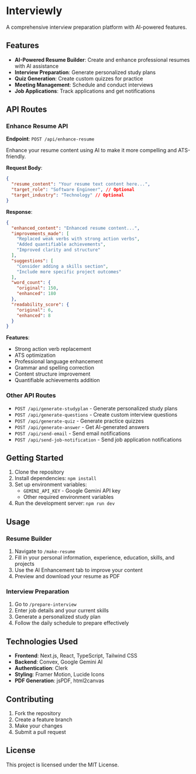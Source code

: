 # Interviewly

A comprehensive interview preparation platform with AI-powered features.

## Features

- **AI-Powered Resume Builder**: Create and enhance professional resumes with AI assistance
- **Interview Preparation**: Generate personalized study plans
- **Quiz Generation**: Create custom quizzes for practice
- **Meeting Management**: Schedule and conduct interviews
- **Job Applications**: Track applications and get notifications

## API Routes

### Enhance Resume API

**Endpoint**: `POST /api/enhance-resume`

Enhance your resume content using AI to make it more compelling and ATS-friendly.

**Request Body**:
```json
{
  "resume_content": "Your resume text content here...",
  "target_role": "Software Engineer", // Optional
  "target_industry": "Technology" // Optional
}
```

**Response**:
```json
{
  "enhanced_content": "Enhanced resume content...",
  "improvements_made": [
    "Replaced weak verbs with strong action verbs",
    "Added quantifiable achievements",
    "Improved clarity and structure"
  ],
  "suggestions": [
    "Consider adding a skills section",
    "Include more specific project outcomes"
  ],
  "word_count": {
    "original": 150,
    "enhanced": 180
  },
  "readability_score": {
    "original": 6,
    "enhanced": 8
  }
}
```

**Features**:
- Strong action verb replacement
- ATS optimization
- Professional language enhancement
- Grammar and spelling correction
- Content structure improvement
- Quantifiable achievements addition

### Other API Routes

- `POST /api/generate-studyplan` - Generate personalized study plans
- `POST /api/generate-questions` - Create custom interview questions
- `POST /api/generate-quiz` - Generate practice quizzes
- `POST /api/generate-answer` - Get AI-generated answers
- `POST /api/send-email` - Send email notifications
- `POST /api/send-job-notification` - Send job application notifications

## Getting Started

1. Clone the repository
2. Install dependencies: `npm install`
3. Set up environment variables:
   - `GEMINI_API_KEY` - Google Gemini API key
   - Other required environment variables
4. Run the development server: `npm run dev`

## Usage

### Resume Builder

1. Navigate to `/make-resume`
2. Fill in your personal information, experience, education, skills, and projects
3. Use the AI Enhancement tab to improve your content
4. Preview and download your resume as PDF

### Interview Preparation

1. Go to `/prepare-interview`
2. Enter job details and your current skills
3. Generate a personalized study plan
4. Follow the daily schedule to prepare effectively

## Technologies Used

- **Frontend**: Next.js, React, TypeScript, Tailwind CSS
- **Backend**: Convex, Google Gemini AI
- **Authentication**: Clerk
- **Styling**: Framer Motion, Lucide Icons
- **PDF Generation**: jsPDF, html2canvas

## Contributing

1. Fork the repository
2. Create a feature branch
3. Make your changes
4. Submit a pull request

## License

This project is licensed under the MIT License.